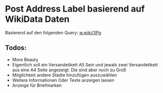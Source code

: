# Post Address Label basierend auf WikiData Daten

Basierend auf den folgenden Query: [w.wiki/3Pg](https://w.wiki/3Pg)

## Todos:
* More Beauty
* Eigentlich soll ein Versandetikett A5 Sein und jewals zwei Versandetikett aus eine A4 Seite angezeigt. Die sind aber noch zu Groß
* Möglichkeit andere Städte hinzufügen auszuwählen
* Weitere Informationen Oder Texte anzeigen lassen 
* Anzeige für Briefmarken
